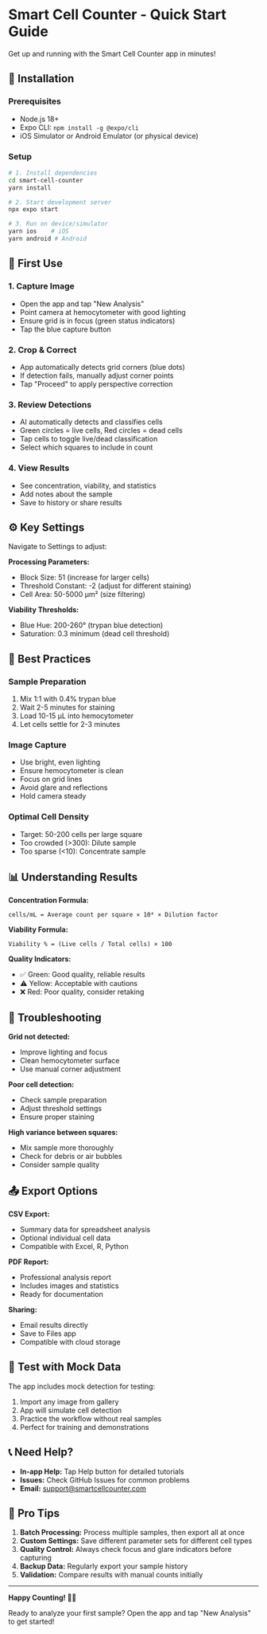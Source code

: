 # Smart Cell Counter - Quick Start Guide

Get up and running with the Smart Cell Counter app in minutes!

## 🚀 Installation

### Prerequisites
- Node.js 18+ 
- Expo CLI: `npm install -g @expo/cli`
- iOS Simulator or Android Emulator (or physical device)

### Setup
```bash
# 1. Install dependencies
cd smart-cell-counter
yarn install

# 2. Start development server
npx expo start

# 3. Run on device/simulator
yarn ios    # iOS
yarn android # Android
```

## 📱 First Use

### 1. Capture Image
- Open the app and tap "New Analysis"
- Point camera at hemocytometer with good lighting
- Ensure grid is in focus (green status indicators)
- Tap the blue capture button

### 2. Crop & Correct
- App automatically detects grid corners (blue dots)
- If detection fails, manually adjust corner points
- Tap "Proceed" to apply perspective correction

### 3. Review Detections
- AI automatically detects and classifies cells
- Green circles = live cells, Red circles = dead cells
- Tap cells to toggle live/dead classification
- Select which squares to include in count

### 4. View Results
- See concentration, viability, and statistics
- Add notes about the sample
- Save to history or share results

## ⚙️ Key Settings

Navigate to Settings to adjust:

**Processing Parameters:**
- Block Size: 51 (increase for larger cells)
- Threshold Constant: -2 (adjust for different staining)
- Cell Area: 50-5000 μm² (size filtering)

**Viability Thresholds:**
- Blue Hue: 200-260° (trypan blue detection)
- Saturation: 0.3 minimum (dead cell threshold)

## 🔬 Best Practices

### Sample Preparation
1. Mix 1:1 with 0.4% trypan blue
2. Wait 2-5 minutes for staining
3. Load 10-15 μL into hemocytometer
4. Let cells settle for 2-3 minutes

### Image Capture
- Use bright, even lighting
- Ensure hemocytometer is clean
- Focus on grid lines
- Avoid glare and reflections
- Hold camera steady

### Optimal Cell Density
- Target: 50-200 cells per large square
- Too crowded (>300): Dilute sample
- Too sparse (<10): Concentrate sample

## 📊 Understanding Results

**Concentration Formula:**
```
cells/mL = Average count per square × 10⁴ × Dilution factor
```

**Viability Formula:**
```
Viability % = (Live cells / Total cells) × 100
```

**Quality Indicators:**
- ✅ Green: Good quality, reliable results
- ⚠️ Yellow: Acceptable with cautions
- ❌ Red: Poor quality, consider retaking

## 🚨 Troubleshooting

**Grid not detected:**
- Improve lighting and focus
- Clean hemocytometer surface
- Use manual corner adjustment

**Poor cell detection:**
- Check sample preparation
- Adjust threshold settings
- Ensure proper staining

**High variance between squares:**
- Mix sample more thoroughly
- Check for debris or air bubbles
- Consider sample quality

## 📤 Export Options

**CSV Export:**
- Summary data for spreadsheet analysis
- Optional individual cell data
- Compatible with Excel, R, Python

**PDF Report:**
- Professional analysis report
- Includes images and statistics
- Ready for documentation

**Sharing:**
- Email results directly
- Save to Files app
- Compatible with cloud storage

## 🧪 Test with Mock Data

The app includes mock detection for testing:

1. Import any image from gallery
2. App will simulate cell detection
3. Practice the workflow without real samples
4. Perfect for training and demonstrations

## 📞 Need Help?

- **In-app Help:** Tap Help button for detailed tutorials
- **Issues:** Check GitHub Issues for common problems
- **Email:** support@smartcellcounter.com

## 🎯 Pro Tips

1. **Batch Processing:** Process multiple samples, then export all at once
2. **Custom Settings:** Save different parameter sets for different cell types  
3. **Quality Control:** Always check focus and glare indicators before capturing
4. **Backup Data:** Regularly export your sample history
5. **Validation:** Compare results with manual counts initially

---

**Happy Counting! 🔬✨**

Ready to analyze your first sample? Open the app and tap "New Analysis" to get started!
